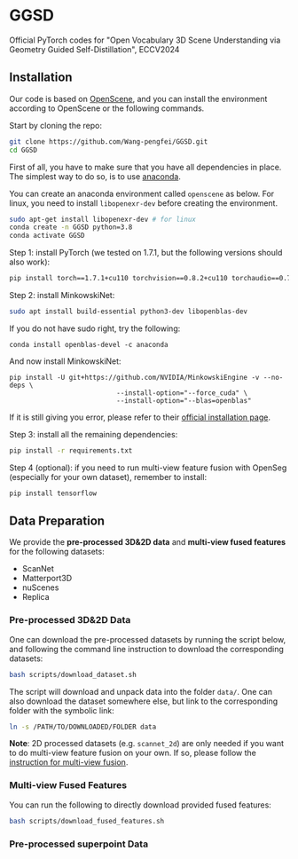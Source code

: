 # GGSD
Official PyTorch codes for "Open Vocabulary 3D Scene Understanding via Geometry Guided Self-Distillation", ECCV2024


## Installation
Our code is based on [OpenScene](https://github.com/pengsongyou/openscene/blob/main/installation.md), and you can install the environment according to OpenScene or the following commands.

Start by cloning the repo:
```bash
git clone https://github.com/Wang-pengfei/GGSD.git
cd GGSD
```

First of all, you have to make sure that you have all dependencies in place.
The simplest way to do so, is to use [anaconda](https://www.anaconda.com/). 

You can create an anaconda environment called `openscene` as below. For linux, you need to install `libopenexr-dev` before creating the environment.

```bash
sudo apt-get install libopenexr-dev # for linux
conda create -n GGSD python=3.8
conda activate GGSD
```

Step 1: install PyTorch (we tested on 1.7.1, but the following versions should also work):

```bash
pip install torch==1.7.1+cu110 torchvision==0.8.2+cu110 torchaudio==0.7.2 -f https://download.pytorch.org/whl/torch_stable.html
```

Step 2: install MinkowskiNet:

```bash
sudo apt install build-essential python3-dev libopenblas-dev
```
If you do not have sudo right, try the following:
```
conda install openblas-devel -c anaconda
```
And now install MinkowskiNet:
```
pip install -U git+https://github.com/NVIDIA/MinkowskiEngine -v --no-deps \
                           --install-option="--force_cuda" \
                           --install-option="--blas=openblas"
```
If it is still giving you error, please refer to their [official installation page](https://github.com/NVIDIA/MinkowskiEngine#installation).


Step 3: install all the remaining dependencies:
```bash
pip install -r requirements.txt
```

Step 4 (optional): if you need to run multi-view feature fusion with OpenSeg (especially for your own dataset), remember to install:
```bash
pip install tensorflow
```

## Data Preparation

We provide the **pre-processed 3D&2D data** and **multi-view fused features** for the following datasets:
- ScanNet
- Matterport3D
- nuScenes
- Replica
### Pre-processed 3D&2D Data
One can download the pre-processed datasets by running the script below, and following the command line instruction to download the corresponding datasets:
```bash
bash scripts/download_dataset.sh
```
The script will download and unpack data into the folder `data/`. One can also download the dataset somewhere else, but link to the corresponding folder with the symbolic link:
```bash
ln -s /PATH/TO/DOWNLOADED/FOLDER data
```

**Note**: 2D processed datasets (e.g. `scannet_2d`) are only needed if you want to do multi-view feature fusion on your own. If so, please follow the [instruction for multi-view fusion](./scripts/feature_fusion/README.md).

### Multi-view Fused Features

You can run the following to directly download provided fused features:

```bash
bash scripts/download_fused_features.sh
```

### Pre-processed superpoint Data

